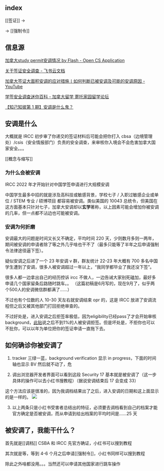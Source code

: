 
## index

[[签证]] ->

-> [[强制令]]

## 信息源

[加拿大study permit安调情况 by Flash - Open CS Application](https://opencs.app/%E5%8A%A0%E6%8B%BF%E5%A4%A7study%20permit%E5%AE%89%E8%B0%83%E6%83%85%E5%86%B5%20by%20Flash/)

[关于签证安全调查 - 飞书云文档](https://gd7dcarg0g.feishu.cn/docx/UfMddKGmBoVyRfxhAsDcDpDHnih)

[加拿大签证大面积安调的应对措施丨如何判断已被安调及可能的安调原因 - YouTube](https://www.youtube.com/watch?v=uCAZ6nOb-rA)

[学签安全调查迷你百科 - 加拿大留学 寄托家园留学论坛](https://bbs.gter.net/thread-2537390-1-1.html)

[【知己知彼第 1 期】安调是什么鬼？](https://mp.weixin.qq.com/s/mWB1ND8z9UTurDmXabMCSA)

## 安调是什么


大概就是 IRCC 初步审了你递交的签证材料后可能会把你打入 cbsa（边境管理处）/csis（安全情报部门）负责的安全调查，来审核你入境会不会危害加拿大国家安全。。。  

[[概念与缩写]]

### 为什么会被安调

IRCC 2022 年才开始针对中国学签申请进行大规模安调

中国学生最多中招的就是涉及高科技或敏感背景，学校七子 / 入职过敏感企业或单位 / STEM 专业 / 硕博项目 都容易被安调。类似美国的 10043 总统令，但美国在这方面基本只针对七子，加拿大安调却以**玄学**著称，以上因素可能会增加你被安调的几率，但一点都不沾边也可能被安调。

### 安调为何折磨

安调最大的问题是时间又长又不确定，平均时间 220 天，少则数月多则一两年，期间被安调的申请者除了等之外几乎啥也干不了（最多只能等了半年之后申请强制令法律途径逼下签）。  

疑似安调之后进了一个 23 年安调 v 群，群友统计 22-23 年大概有 700 多名中国学生遭到了安调，很多人被安调超过一年以上，“我同学都毕业了我还没下签”。  

很多人都一边拿出自己的经历控诉 ircc 不做人，一边告诫大家别死磕加，最好多申请几个国家留条后路随时跳车。。  （这篇初稿是6月写的，现在9月了，似乎两个500人的安调微信群都满了……）

不过也有个位数的人 10-30 天左右就安调结束 opr 的，这是 IRCC 放进了安调流程但之后又被其他部门打回拒绝审查的。

不过好处是，进入安调之后拒签率极低，因为eligibility已经pass了才会开始审核background，[此贴](https://bbs.gter.net/thread-2537390-2-1.html)说之后不到1%的人被安调拒签。但是坏处是，不拒你也可以不批你，可以以年为单位把你的签证申请一直拖下去。

## 如何确诊你被安调了

1. tracker 三绿一蓝，background verification 显示 in progress，下面的时间轴也显示 BV 然后就不动了，危
   
2. 调出浏览器开发者界面可以看到这段 Security 17 基本就是被安调了（这一步具体的操作可以去小红书搜教程）（据说安调结束后 17 会变成 33）

这个方法应该是很准的，因为我调档结果出了之后，进入安调的日期和这上面显示的是一样的。
![](https://picture-guan.oss-cn-hangzhou.aliyuncs.com/20230827120746.png)


3. 以上两条只是小红书受害者总结出的特征，必须要去调档看到自己的档案才能官方确定是否被安调，而从申请到给出档案的平均时间是……25 天  

## 被安调了，我能干什么？

首先就是[[调档]] CSBA 和 IRCC 先官方确证，小红书可以搜到教程

其次就是等，等到 4-6 个月之后申请[[强制令]]，小红书同样可以搜到教程

除此之外啥都没用。。。当然还可以申请其他国家进行跳车操作